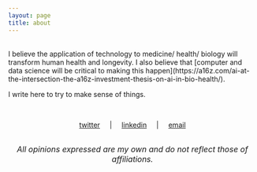 ```yaml
---
layout: page
title: about
---
```



<br>
I believe the application of technology to medicine/ health/ biology will transform human health and longevity. I also believe that [computer and data science will be critical to making this happen](https://a16z.com/ai-at-the-intersection-the-a16z-investment-thesis-on-ai-in-bio-health/).

I write here to try to make sense of things.

<br>

<p style="text-align: center;"><a href="https://twitter.com/tfarrell01">twitter</a>  &nbsp; &nbsp; |  &nbsp; &nbsp; <a href="https://www.linkedin.com/in/tfarrell01">linkedin</a>   &nbsp; &nbsp; |  &nbsp; &nbsp;   <a href="mailto:tfarrell01@gmail.com">email</a></p>

<br>

<div style="text-align: center;">
  <span style="font-size:12pt">
    <i>All opinions expressed are my own and do not reflect those of affiliations.</i>
  </span>
</div>
